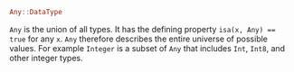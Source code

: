 ```julia
Any::DataType
```

`Any` is the union of all types. It has the defining property `isa(x, Any) == true` for any `x`. `Any` therefore describes the entire universe of possible values. For example `Integer` is a subset of `Any` that includes `Int`, `Int8`, and other integer types.
